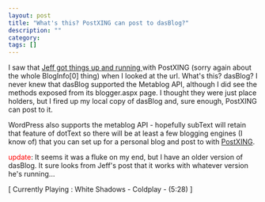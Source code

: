 ```yaml
---
layout: post
title: "What's this? PostXING can post to dasBlog?"
description: ""
category: 
tags: []
---
```

<p>I saw that <a href="http://thequeue.net/blog/PermaLink,guid,652ae3fa-bad0-4e84-b6df-0a0257549e70.aspx">Jeff 
got things up and running </a>with PostXING (sorry again about the whole 
BlogInfo[0] thing) when I looked at the url. What's this? dasBlog? I never knew 
that dasBlog supported the Metablog API, although I did see the methods exposed 
from its blogger.aspx page. I thought they were just place holders, but I fired 
up my local copy of dasBlog and, sure enough, PostXING can post to it.</p>
<p>WordPress also supports the metablog API - hopefully subText will retain that 
feature of dotText so there will be at least a few blogging engines (I know of) 
that you can set up for a personal blog and post to with <a href="http://PostXING.url123.com/main">PostXING</a>.</p>
<p><font color="red">update</font>: It seems it was a fluke on my end, but I have 
an older version of dasBlog. It sure looks from Jeff's post that it works with 
whatever version he's running...</p>
<p class="media">[ Currently Playing : White Shadows - Coldplay - (5:28) 
]</p>